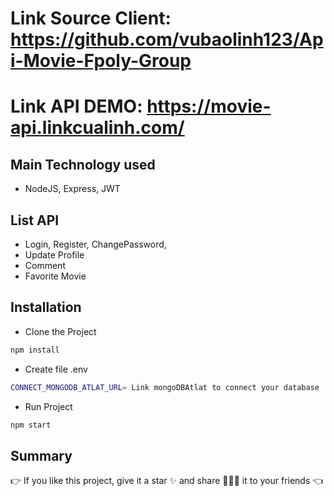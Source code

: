 # Link Source Client: https://github.com/vubaolinh123/Api-Movie-Fpoly-Group
# Link API DEMO: https://movie-api.linkcualinh.com/

## Main Technology used
- NodeJS, Express, JWT

## List API
- Login, Register, ChangePassword, 
- Update Profile
- Comment
- Favorite Movie

## Installation
- Clone the Project
```bash
npm install
```
- Create file .env
```bash
CONNECT_MONGODB_ATLAT_URL= Link mongoDBAtlat to connect your database
```
- Run Project
```bash
npm start
```

## Summary
👉 If you like this project, give it a star ✨ and share 👨🏻‍💻 it to your friends 👈
